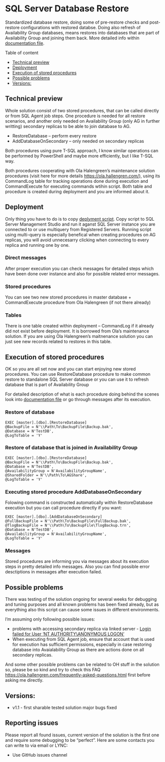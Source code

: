 # SQL Server Database Restore
Standardized database restore, doing some of pre-restore checks and post-restore configurations with restored databse. Doing also refresh of Availability Group databases, means restores into databases that are part of Availability Group and joining them back. More detailed info within [documentation file](docs/SQL%20Server%20Database%20Restore%20-%20documentation.pdf).

Table of content
  * [Technical preview](#technical-preview)
  * [Deployment](#deployment)
  * [Execution of stored procedures](#execution-of-stored-procedures)
  * [Possible problems](#possible-problems)
  * [Versions:](#versions-)

## Technical preview

Whole solution consist of two stored procedures, that can be called directly or from SQL Agent job steps. One procedure is needed for all restore scenarios, and another only needed on Availability Group (only AG in further writting) secondary replicas to be able to join database to AG. 

*	RestoreDatabase – perform every restore
*	AddDatabaseOnSecondary – only needed on secondary replicas

Both procedures using pure T-SQL approach, I know similar operations can be performed by PowerShell and maybe more efficiently, but I like T-SQL way. 

Both procedures cooperating with Ola Halengreen’s maintenance solution procedures (visit here for more details https://ola.hallengren.com/), using its CommandLog table for tracking operations done during execution and CommandExecute for executing commands wtihin script. Both table and procedure is created during deployment and you are informed about it.

## Deployment 

Only thing you have to do is to copy [deplyment script](SQL%20Server%20Database%20Restore.sql). Copy script to SQL Server Management Studio and run it aganst SQL Server instance you are connected to or use multiquery from Registered Servers. Running script using multi-query is especially benefical when creating procedures on AG replicas, you will avoid unnecesarry clicking when connecting to every replica and running one by one. 

### Direct messages

After proper execution you can check messages for detailed steps which have been done over instance and also for possible related error messages.

### Stored procedures

You can see two new stored procedures in master database + CommandExecute procedure from Ola Halengreen (if not there already)

### Tables

There is one table created within deployment – CommandLog if it already did not exist before deployment. It is borrowed from Ola’s maintenance solution. If you are using Ola Halengreen’s maitnenance solution you can just see new records related to restores in this table.

## Execution of stored procedures

OK so you are all set now and you can start enjoying new stored procedures. You can use RestoreDatabase procedure to make common restore to standalone SQL Server database or you can use it to refresh database that is part of Availability Group

For detailed description of what is each procedure doing behind the scenes look into [documentation file](docs/SQL%20Server%20Database%20Restore%20-%20documentation.pdf) or go through messages after its execution. 

### Restore of database
```
EXEC [master].[dbo].[RestoreDatabase]
@BackupFile = N'\\Path\To\BackupFile\Backup.bak',
@Database = N'TestDB',
@LogToTable = 'Y'
```

### Restore of database that is joined in Availability Group
```
EXEC [master].[dbo].[RestoreDatabase]
@BackupFile = N'\\Path\To\BackupFile\Backup.bak',
@Database = N'TestDB',
@AvailabilityGroup = N'AvailabilityGroupName',
@SharedFolder = N'\\Path\To\AGShare',
@LogToTable = 'Y'
```

### Executing stored procedure AddDatabaseOnSecondary
Folowing command is constructed automatically within RestoreDatabase execution but you can  call procedure directly if you want:
```
EXEC [master].[dbo].[AddDatabaseOnSecondary]
@FullBackupFile = N'\\Path\To\BackupFile\FullBackup.bak',
@TlogBackupFile = N'\\Path\To\BackupFile\TlogBackup.trn',
@Database = N'TestDB',
@AvailabilityGroup = N'AvailabilityGroupName',
@LogToTable = 'Y'		
```

### Messages

Stored procedures are informing you via messages about its execution steps in pretty detailed info messages. Also you can find possible error desctiptions in messages after execution failed.

## Possible problems
There was testing of the solution ongoing for several weeks for debugging and tuning purposes and all known problems has been fixed already, but as everything also this script can cause some issues in different environments. 

I’m assuming only following possible issues:
* problems with accessing secondary replica via linked server - [Login failed for User ‘NT AUTHORITY\ANONYMOUS LOGON’](https://blog.sqlauthority.com/2015/06/13/sql-server-login-failed-for-user-nt-authorityanonymous-logon/)
*	When executing from SQL Agent job, ensure that account that is used for execution has sufficient permissions, especially in case restoring database into Avaialability Group as there are actions done on all secondary replicas.

And some other possible problems can be related to OH stuff in the solution so, please be so kind and try to check this FAQ https://ola.hallengren.com/frequently-asked-questions.html first before asking me directly.

## Versions:
* v1.1 - first sharable tested solution major bugs fixed

## Reporting issues

Please report all found issues, current version of the solution is the first one and require some debugging to be “perfect”. Here are some contacts you can write to via email or LYNC:

*	Use GitHub issues channel



